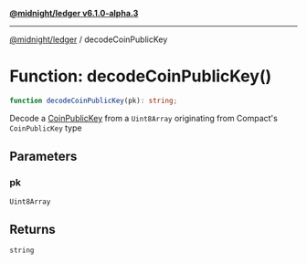 [**@midnight/ledger v6.1.0-alpha.3**](../README.md)

***

[@midnight/ledger](../globals.md) / decodeCoinPublicKey

# Function: decodeCoinPublicKey()

```ts
function decodeCoinPublicKey(pk): string;
```

Decode a [CoinPublicKey](../type-aliases/CoinPublicKey.md) from a `Uint8Array` originating from Compact's
`CoinPublicKey` type

## Parameters

### pk

`Uint8Array`

## Returns

`string`
